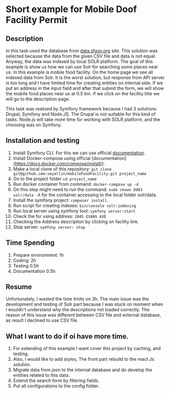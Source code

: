 # Short example for Mobile Doof Facility Permit

## Description

In this task used the database from [data.sfgov.org](https://data.sfgov.org/Economy-and-Community/Mobile-Food-Facility-Permit/rqzj-sfat/data) site.
This solution was selected because the data from the given CSV file and data is not equal. Anyway, the data was indexed by local SOLR platform.
The goal of this example is show us how we can use Solr for searching some places near us. In this example is mobile food facility.
On the home page we see all indexed data from Solr. It is the worst solution, but response from API server is too long and I have limited time for creating entities on internal side.
If we put an address in the input field and after that submit the form, we will show the mobile food places near us at 0.5 km. if we click on the facility title we will go to the description page.

This task was realised by Symfony framework because I had 3 solutions: Drupal, Symfony and Node.JS. The Drupal is not suitable for this kind of tasks. Node.js will take more time for working with SOLR platform, and the choosing was on Symfony.

## Installation and testing
1. Install Symfony CLI. For this we can use official [documentation](https://symfony.com/download#step-1-install-symfony-cli).
2. Install Docker-compose using official [documentation] (https://docs.docker.com/compose/install/).
3. Make a local clone of this repository: `git clone git@github.com:seyallin/mobileFoodFacility.git project_name`
4. Go to the project folder `cd project_name`
4. Run docker container from command: `docker-compose up -d`
5. On this step might need to run the command: `sudo chown 8983 solr/data -R` for the container accessing to the local folder solr/data.
6. Install the symfony project: `composer install`.
7. Run script for creating indexes: `bin/console solr:indexing`
8. Run local server using symfony tool: `symfony server:start`
9. Check the for using address: `2045 EVANS AVE`
10. Checking the Address description by clicking on facility link.
11. Stop server: `symfony server: stop`

## Time Spending
1. Prepare environment: 1h
2. Coding: 2h
3. Testing 0.5h
4. Documentation 0.5h

## Resume

Unfortunately, I wasted the time limits on 3h. The main issue was the development and testing of Solr part because I was stuck on moment when I wouldn't understand why the descriptions not loaded correctly. The reason of this issue was different between CSV file and external database, as result I declined to use CSV file.

## What I want to do if oi have more time.

1. For extending of this example I want cover this project by caching, and testing.
2. Also, I would like to add styles, The front part rebuild to the react Js solution.
3. Migrate data from json to the internal database and do develop the entities related to this data.
4. Extend the search form by filtering fields.
5. Put all configurations to the config folder.
